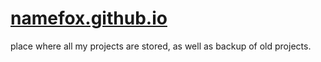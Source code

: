 # [namefox.github.io](https://namefox.github.io)
place where all my projects are stored, as well as backup of old projects.